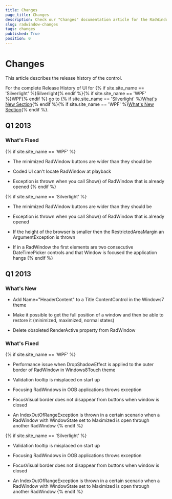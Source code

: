 ```yaml
---
title: Changes
page_title: Changes
description: Check our "Changes" documentation article for the RadWindow WPF control.
slug: radwindow-changes
tags: changes
published: True
position: 0
---
```


# Changes

This article describes the release history of the control.

For the complete Release History of UI for {% if site.site_name == 'Silverlight' %}Silverlight{% endif %}{% if site.site_name == 'WPF' %}WPF{% endif %} go to {% if site.site_name == 'Silverlight' %}[What's New Section](http://www.telerik.com/products/silverlight/whats-new.aspx){% endif %}{% if site.site_name == 'WPF' %}[What's New Section](http://www.telerik.com/products/wpf/whats-new.aspx){% endif %}.

## Q1 2013

### What's Fixed

{% if site.site_name == 'WPF' %}
* The minimized RadWindow buttons are wider than they should be

* Coded UI can't locate RadWindow at playback

* Exception is thrown when you call Show() of RadWindow that is already opened
{% endif %}

{% if site.site_name == 'Silverlight' %}
* The minimized RadWindow buttons are wider than they should be

* Exception is thrown when you call Show() of RadWindow that is already opened

* If the height of the browser is smaller then the RestrictedAreaMargin an ArgumentException is thrown

* If in a RadWindow the first elements are two consecutive DateTimePicker controls and that Window is focused the application hangs
{% endif %}

## Q1 2013

### What's New

* Add Name="HeaderContent" to a Title ContentControl in the Windows7 theme

* Make it possible to get the full position of a window and then be able to restore it (minimized, maximized, normal states)

* Delete obsoleted RenderActive property from RadWindow

### What's Fixed

{% if site.site_name == 'WPF' %}
* Performance issue when DropShadowEffect is applied to the outer border of RadWindow in Windows8Touch theme

* Validation tooltip is misplaced on start up

* Focusing RadWindows in OOB applications throws exception

* FocusVisual border does not disappear from buttons when window is closed

* An IndexOutOfRangeException is thrown in a certain scenario when a RadWindow with WindowState set to Maximized is open through another RadWindow
{% endif %}

{% if site.site_name == 'Silverlight' %}
* Validation tooltip is misplaced on start up

* Focusing RadWindows in OOB applications throws exception

* FocusVisual border does not disappear from buttons when window is closed

* An IndexOutOfRangeException is thrown in a certain scenario when a RadWindow with WindowState set to Maximized is open through another RadWindow
{% endif %}